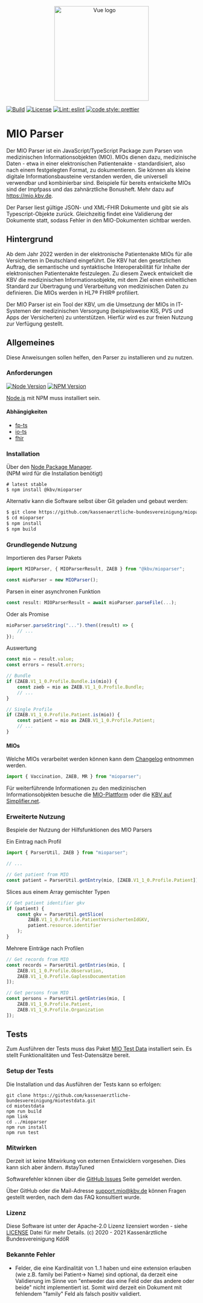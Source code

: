<p align="center">
    <a href="https://www.kbv.de/" target="_blank" rel="noopener noreferrer"><img width="250" src="https://www.kbv.de/system/layout/logo_kbv.png" alt="Vue logo"></a>
</p>

<p align="center">

[![Build](https://img.shields.io/badge/build-passing-brightgreen?style=flat-square)]()
[![License](https://img.shields.io/badge/License-Apache%202.0-blue.svg?style=flat-square)](https://opensource.org/licenses/Apache-2.0&style=flat-square)
[![Lint: eslint](https://img.shields.io/github/workflow/status/prettier/prettier/Lint?label=Lint&style=flat-square)]()
[![code style: prettier](https://img.shields.io/badge/code_style-prettier-ff69b4.svg?style=flat-square)](https://github.com/prettier/prettier)
</p>

# MIO Parser 

Der MIO Parser ist ein JavaScript/TypeScript Package zum Parsen von medizinischen Informationsobjekten (MIO). 
MIOs dienen dazu, medizinische Daten - etwa in einer elektronischen Patientenakte - standardisiert, also nach einem festgelegten Format, zu dokumentieren. 
Sie können als kleine digitale Informationsbausteine verstanden werden, die universell verwendbar und kombinierbar sind. 
Beispiele für bereits entwickelte MIOs sind der Impfpass und das zahnärztliche Bonusheft. Mehr dazu auf https://mio.kbv.de. 

Der Parser liest gültige JSON- und XML-FHIR Dokumente und gibt sie als Typescript-Objekte zurück. Gleichzeitig findet eine Validierung der Dokumente statt, sodass Fehler 
in den MIO-Dokumenten sichtbar werden. 

## Hintergrund 

Ab dem Jahr 2022 werden in der elektronische Patientenakte MIOs für alle Versicherten in Deutschland eingeführt. 
Die KBV hat den gesetzlichen Auftrag, die semantische und syntaktische Interoperabilität für Inhalte der elektronischen Patientenakte festzulegen. 
Zu diesem Zweck entwickelt die KBV die medizinischen Informationsobjekte, mit dem Ziel einen einheitlichen Standard zur Übertragung und Verarbeitung von medizinischen Daten zu definieren.
Die MIOs werden in HL7® FHIR® profiliert. 

Der MIO Parser ist ein Tool der KBV, um die Umsetzung der MIOs in IT-Systemen der medizinischen Versorgung (beispielsweise KIS, PVS und Apps der Versicherten) zu unterstützen.
Hierfür wird es zur freien Nutzung zur Verfügung gestellt. 

## Allgemeines 

Diese Anweisungen sollen helfen, den Parser zu installieren und zu nutzen. 

### Anforderungen 

[![Node Version](http://img.shields.io/badge/node-<=12.19.0-brightgreen.svg?style=flat-square)](https://nodejs.org/)
[![NPM Version](https://img.shields.io/npm/v/npm.svg?style=flat-square)]()

<a href="http://nodejs.org" target="_blank">Node.js</a> mit NPM muss installiert sein. 

#### Abhängigkeiten 

-   [fp-ts](https://www.npmjs.com/package/fp-ts)
-   [io-ts](https://www.npmjs.com/package/io-ts)
-   [fhir](https://www.npmjs.com/package/fhir)

### Installation 

Über den <a href="https://www.npmjs.com/@kbv/mioparser">Node Package Manager</a>.  <br/>
(NPM wird für die Installation benötigt)

```shell
# latest stable
$ npm install @kbv/mioparser
```

Alternativ kann die Software selbst über Git geladen und gebaut werden: 

```bash
$ git clone https://github.com/kassenaerztliche-bundesvereinigung/mioparser.git
$ cd mioparser
$ npm install
$ npm build
```

### Grundlegende Nutzung 

Importieren des Parser Pakets

```typescript javascript
import MIOParser, { MIOParserResult, ZAEB } from "@kbv/mioparser";

const mioParser = new MIOParser();
```

Parsen in einer asynchronen Funktion

```typescript
const result: MIOParserResult = await mioParser.parseFile(...);
```

Oder als Promise

```typescript
mioParser.parseString("...").then((result) => {
    // ...
});
```

Auswertung

```typescript
const mio = result.value;
const errors = result.errors;

// Bundle
if (ZAEB.V1_1_0.Profile.Bundle.is(mio)) {
    const zaeb = mio as ZAEB.V1_1_0.Profile.Bundle;
    // ...
}

// Single Profile
if (ZAEB.V1_1_0.Profile.Patient.is(mio)) {
    const patient = mio as ZAEB.V1_1_0.Profile.Patient;
    // ...
}
```

#### MIOs 

Welche MIOs verarbeitet werden können kann dem [Changelog](https://github.com/kassenaerztliche-bundesvereinigung/MIOParser/blob/master/CHANGELOG.md) entnommen werden.

```typescript
import { Vaccination, ZAEB, MR } from "mioparser";
```

Für weiterführende Informationen zu den medizinischen Informationsobjekten besuche die <a href="https://mio.kbv.de/">MIO-Plattform</a> oder die <a href="https://simplifier.net/organization/kassenrztlichebundesvereinigungkbv/~projects">KBV auf Simplifier.net</a>.

### Erweiterte Nutzung 

Bespiele der Nutzung der Hilfsfunktionen des MIO Parsers

Ein Eintrag nach Profil

```typescript
import { ParserUtil, ZAEB } from "mioparser";

// ...

// Get patient from MIO
const patient = ParserUtil.getEntry(mio, [ZAEB.V1_1_0.Profile.Patient]);
```

Slices aus einem Array gemischter Typen

```typescript
// Get patient identifier gkv
if (patient) {
    const gkv = ParserUtil.getSlice(
        ZAEB.V1_1_0.Profile.PatientVersichertenIdGKV,
        patient.resource.identifier
    );
}
```

Mehrere Einträge nach Profilen

```typescript
// Get records from MIO
const records = ParserUtil.getEntries(mio, [
    ZAEB.V1_1_0.Profile.Observation,
    ZAEB.V1_1_0.Profile.GaplessDocumentation
]);

// Get persons from MIO
const persons = ParserUtil.getEntries(mio, [
    ZAEB.V1_1_0.Profile.Patient,
    ZAEB.V1_1_0.Profile.Organization
]);
```

## Tests 

Zum Ausführen der Tests muss das Paket [MIO Test Data](https://github.com/kassenaerztliche-bundesvereinigung/MIOTestData) installiert sein. 
Es stellt Funktionalitäten und Test-Datensätze bereit. 

### Setup der Tests 
Die Installation und das Ausführen der Tests kann so erfolgen:

```shell script
git clone https://github.com/kassenaerztliche-bundesvereinigung/miotestdata.git
cd miotestdata
npm run build
npm link
cd ../mioparser
npm run install
npm run test
```

### Mitwirken 

Derzeit ist keine Mitwirkung von externen Entwicklern vorgesehen. Dies kann sich aber ändern. #stayTuned

Softwarefehler können über die [GitHub Issues](https://github.com/kassenaerztliche-bundesvereinigung/MIOParser/issues) Seite gemeldet werden.

Über GitHub oder die Mail-Adresse support.mio@kbv.de können Fragen gestellt werden, nach dem das FAQ konsultiert wurde.

### Lizenz 

Diese Software ist unter der Apache-2.0 Lizenz lizensiert worden - siehe <a href="./LICENSE">LICENSE</a> Datei für mehr Details. 
(c) 2020 - 2021 Kassenärztliche Bundesvereinigung KdöR

### Bekannte Fehler 
* Felder, die eine Kardinalität von 1..1 haben und eine extension erlauben (wie z.B. family bei Patient-> Name) sind optional, da derzeit eine Validierung im Sinne von "entweder das eine Feld oder das andere oder beide" nicht implementiert ist. Somit wird derzeit ein Dokument mit fehlendem "family" Feld als falsch positiv validiert.
